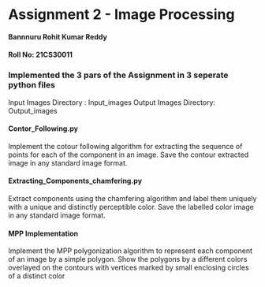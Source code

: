 # Assignment 2 - Image Processing


#### Bannnuru Rohit Kumar Reddy
#### Roll No: 21CS30011

### Implemented the 3 pars of the Assignment in 3 seperate python files
Input Images Directory : Input_images
Output Images Directory: Output_images


#### Contor_Following.py
Implement the cotour following algorithm for extracting the sequence of points for each of the component in an image. Save the contour extracted image in any standard image format.

#### Extracting_Components_chamfering.py
Extract components using the chamfering algorithm and label them uniquely with a unique and distinctly perceptible color. Save the labelled color image in any standard image format.

#### MPP Implementation
Implement the MPP polygonization algorithm to represent each component of an image by a simple polygon. Show the polygons by a different colors overlayed on the contours with vertices marked by small enclosing circles of a distinct color
